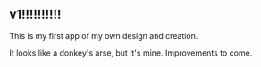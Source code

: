 ## v1!!!!!!!!!!

This is my first app of my own design and creation.  

It looks like a donkey's arse, but it's mine.  Improvements to come.
